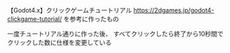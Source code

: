 【Godot4.x】クリックゲームチュートリアル
https://2dgames.jp/godot4-clickgame-tutorial/ を参考に作ったもの

一度チュートリアル通りに作った後、
すべてクリックしたら終了から10秒間でクリックした数に仕様を変更している
